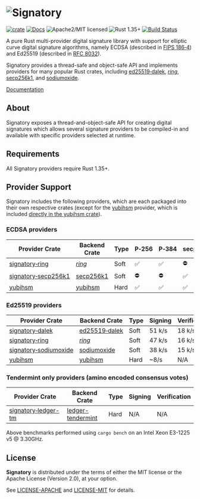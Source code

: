 # ![Signatory](https://www.iqlusion.io/img/github/tendermint/signatory/signatory.svg)

[![crate][crate-image]][crate-link]
[![Docs][docs-image]][docs-link]
![Apache2/MIT licensed][license-image]
![Rust 1.35+][rustc-image]
[![Build Status][build-image]][build-link]

A pure Rust multi-provider digital signature library with support for elliptic
curve digital signature algorithms, namely ECDSA (described in [FIPS 186‑4])
and Ed25519 (described in [RFC 8032]).

Signatory provides a thread-safe and object-safe API and implements providers
for many popular Rust crates, including [ed25519‑dalek], [*ring*], [secp256k1], 
and [sodiumoxide].

[Documentation][docs-link]

## About

Signatory exposes a thread-and-object-safe API for creating digital signatures
which allows several signature providers to be compiled-in and available with
specific providers selected at runtime.

## Requirements

All Signatory providers require Rust 1.35+.

## Provider Support

Signatory includes the following providers, which are each packaged into their
own respective crates (except for the [yubihsm] provider, which is included
[directly in the yubihsm crate]).

### ECDSA providers

| Provider Crate        | Backend Crate  | Type | P‑256  | P‑384  | secp256k1  |
| --------------------- | -------------- | ---- | ------ | ------ | ---------- |
| [signatory‑ring]      | [*ring*]       | Soft | ✅     | ✅     | ⛔         |
| [signatory‑secp256k1] | [secp256k1]    | Soft | ⛔     | ⛔     | ✅         |
| [yubihsm]             | [yubihsm]      | Hard | ✅     | ✅     | ✅         |

### Ed25519 providers

| Provider Crate          | Backend Crate   | Type | Signing | Verification |
| ----------------------- | --------------- | ---- | ------- | ------------ |
| [signatory‑dalek]       | [ed25519‑dalek] | Soft | 51 k/s  | 18 k/s       |
| [signatory‑ring]        | [*ring*]        | Soft | 47 k/s  | 16 k/s       |
| [signatory‑sodiumoxide] | [sodiumoxide]   | Soft | 38 k/s  | 15 k/s       |
| [yubihsm]               | [yubihsm]       | Hard | ~8/s    | N/A          |

### Tendermint only providers (amino encoded consensus votes)

| Provider Crate        | Backend Crate   | Type | Signing | Verification |
| --------------------- | --------------- | ---- | ------- | ------------ |
| [signatory‑ledger-tm] | [ledger-tendermint] | Hard | N/A     | N/A          |

Above benchmarks performed using `cargo bench` on an Intel Xeon E3-1225 v5 @ 3.30GHz.

## License

**Signatory** is distributed under the terms of either the MIT license or the
Apache License (Version 2.0), at your option.

See [LICENSE-APACHE](LICENSE-APACHE) and [LICENSE-MIT](LICENSE-MIT) for details.

[//]: # (badges)

[crate-image]: https://img.shields.io/crates/v/signatory.svg
[crate-link]: https://crates.io/crates/signatory
[docs-image]: https://docs.rs/signatory/badge.svg
[docs-link]: https://docs.rs/signatory/
[license-image]: https://img.shields.io/badge/license-Apache2.0/MIT-blue.svg
[rustc-image]: https://img.shields.io/badge/rustc-1.35+-blue.svg
[build-image]: https://circleci.com/gh/tendermint/signatory.svg?style=shield
[build-link]: https://circleci.com/gh/tendermint/signatory

[//]: # (general links)

[FIPS 186‑4]: https://csrc.nist.gov/publications/detail/fips/186/4/final
[RFC 8032]: https://tools.ietf.org/html/rfc8032
[ed25519‑dalek]: https://github.com/dalek-cryptography/ed25519-dalek
[*ring*]: https://github.com/briansmith/ring
[secp256k1]: https://github.com/rust-bitcoin/rust-secp256k1/
[sodiumoxide]: https://github.com/dnaq/sodiumoxide
[yubihsm]: https://github.com/tendermint/yubihsm-rs
[ledger-tendermint]: https://crates.io/crates/ledger-tendermint
[directly in the yubihsm crate]: https://docs.rs/yubihsm/latest/yubihsm/signatory/index.html
[signatory‑dalek]: https://crates.io/crates/signatory-dalek
[signatory‑ring]: https://crates.io/crates/signatory-ring
[signatory‑secp256k1]: https://crates.io/crates/signatory-secp256k1
[signatory‑sodiumoxide]: https://crates.io/crates/signatory-sodiumoxide
[signatory‑ledger-tm]: https://crates.io/crates/signatory-ledger-tm
